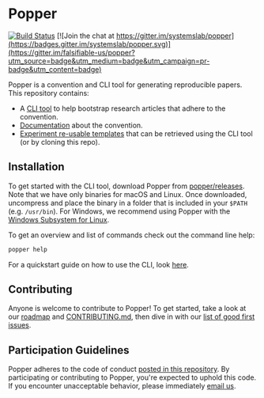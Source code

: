 # Popper

[![Build Status](https://travis-ci.org/systemslab/popper.svg?branch=master)](https://travis-ci.org/systemslab/popper) [![Join the chat at https://gitter.im/systemslab/popper](https://badges.gitter.im/systemslab/popper.svg)](https://gitter.im/falsifiable-us/popper?utm_source=badge&utm_medium=badge&utm_campaign=pr-badge&utm_content=badge)

Popper is a convention and CLI tool for generating reproducible papers. This repository contains:

  * A [CLI tool](popper/) to help bootstrap research articles that 
    adhere to the convention.
  * [Documentation](http://popper.readthedocs.io/en/latest/) about the 
    convention.
  * [Experiment re-usable templates](templates/) that can be retrieved using the
    CLI tool (or by cloning this repo).

## Installation

To get started with the CLI tool, download Popper from  [popper/releases](https://github.com/systemslab/popper/releases). Note  that we have only binaries for macOS and Linux. Once downloaded, uncompress and place the binary in a folder that is  included in your `$PATH` (e.g. `/usr/bin`). For Windows, we recommend using Popper with the [Windows Subsystem for Linux](https://msdn.microsoft.com/en-us/commandline/wsl/install-win10). 

To get an overview and list of commands check out the command line 
help:

```bash
popper help
```

For a quickstart guide on how to use the CLI, look [here](http://popper.readthedocs.io/en/latest/protocol/getting_started.html#quickstart-guide).

## Contributing

Anyone is welcome to contribute to Popper! To get started, take a look at our [roadmap](https://github.com/systemslab/popper/issues/1) and [CONTRIBUTING.md](CONTRIBUTING.md), then dive in with our [list of good first issues](https://github.com/systemslab/popper/issues?q=is%3Aopen+is%3Aissue+label%3A%22good+first+issue%22+label%3Ahacktoberfest).

## Participation Guidelines

Popper adheres to the code of conduct [posted in this repository](CODE_OF_CONDUCT.md). By participating or contributing to Popper, you're expected to uphold this code. If you encounter unacceptable behavior, please immediately [email us](mailto:ivo@cs.ucsc.edu).
